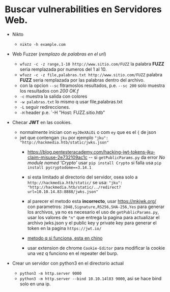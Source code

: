 # Buscar vulnerabilities en Servidores Web.

- Nikto
    - `nikto -h example.com`

- Web Fuzzer (*remplazo de palabras en el url*)
    - `wfuzz -c -z range,1-10 http://www.sitio.com/FUZZ` la palabra **FUZZ** seria remplazada por numeros del 1 al 10.
    - `wfuzz -c -z file,palabras.txt http://www.sitio.com/FUZZ` palabra **FUZZ** seria remplazada por las palabras dentro del archivo.
    - con la opcion `--sc` fitramoslos resultados, p.e. `--sc 200` solo muestra los resultados con *200 OK.f* 
    - `-c` muestra la salida con colores
    - `-w palabras.txt` lo mismo q usar file,palabras.txt
    - `-L` seguir redirecciones.
    - `-H` header p.e. `-H "Host: FUZZ.sitio.htb"

- Checar **JWT** en las cookies.
    - normalmente inician con `eyJ0eXAiOi` o com `ey` que es el `{` de json   
    - jwt que contengan `jku` por ejemplo `"jku": "http://hackmedia.htb/static/jwks.json"` 
        - https://blog.pentesteracademy.com/hacking-jwt-tokens-jku-claim-misuse-2e732109ac1c -- si `getPublicParams.py` da error *No module named 'Crypto'* usar `pip install Crypto` si falla usa `pip install pycryptodome==3.14.1`
        - si esta limitado al directorio del servidor, osea solo a `http://hackmedia.htb/static/` se usa: `"jku": "http://hackmedia.htb/static/../redirect?url=10.10.14.83:8888/jwks.json"`
        - al parecer el metodo esta **incorrecto**, usar https://mkjwk.org/ con parametros: `2048,Signature,RS256,SHA-256,Yes` para generar los archivos, ya no es necesario el uso de `getPublicParams.py`, usar los valores de `"n"` que entrega la pagina para actualizar el archivo jwks.json y el public key y private key para generar el token en la pagina `https://jwt.io/`
        
        - [metodo q si funciona, esta en chino](https://zhuanlan.zhihu.com/p/446176672) 

        - usar extension de chrome `Cookie-Editor` para modificar la cookie una vez q funciono en el repeater del burp.

- Crear un servidor con python3 en el directorio actual
    - `python3 -m http.server 9000`
    - `python3 -m http.server --bind 10.10.14l83 9000`, asi se hace bind solo en una ip.
